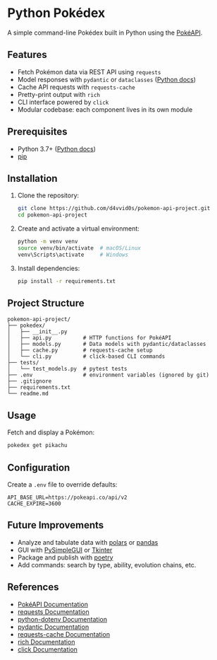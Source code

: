 

# Python Pokédex

A simple command-line Pokédex built in Python using the [PokéAPI](https://pokeapi.co/docs/v2).

## Features

- Fetch Pokémon data via REST API using `requests`
- Model responses with `pydantic` or `dataclasses` ([Python docs](https://docs.python.org/3/library/dataclasses.html))
- Cache API requests with `requests-cache`
- Pretty-print output with `rich`
- CLI interface powered by `click`
- Modular codebase: each component lives in its own module

## Prerequisites

- Python 3.7+ ([Python docs](https://docs.python.org/3/))
- [pip](https://pip.pypa.io/en/stable/)

## Installation

1. Clone the repository:
   ```bash
   git clone https://github.com/d4vvid0s/pokemon-api-project.git
   cd pokemon-api-project
   ```

2. Create and activate a virtual environment:
   ```bash
   python -m venv venv
   source venv/bin/activate  # macOS/Linux
   venv\Scripts\activate     # Windows
   ```

3. Install dependencies:
   ```bash
   pip install -r requirements.txt
   ```

## Project Structure

```
pokemon-api-project/
├── pokedex/
│   ├── __init__.py
│   ├── api.py          # HTTP functions for PokéAPI
│   ├── models.py       # Data models with pydantic/dataclasses
│   ├── cache.py        # requests-cache setup
│   └── cli.py          # click-based CLI commands
├── tests/
│   └── test_models.py  # pytest tests
├── .env                # environment variables (ignored by git)
├── .gitignore
├── requirements.txt
└── readme.md
```

## Usage

Fetch and display a Pokémon:
```bash
pokedex get pikachu
```

## Configuration

Create a `.env` file to override defaults:
```
API_BASE_URL=https://pokeapi.co/api/v2
CACHE_EXPIRE=3600
```

## Future Improvements

- Analyze and tabulate data with [polars](https://pola-rs.github.io/polars/py-polars/html/) or [pandas](https://pandas.pydata.org/docs/)
- GUI with [PySimpleGUI](https://pysimplegui.readthedocs.io/) or [Tkinter](https://docs.python.org/3/library/tkinter.html)
- Package and publish with [poetry](https://python-poetry.org/)
- Add commands: search by type, ability, evolution chains, etc.

## References

- [PokéAPI Documentation](https://pokeapi.co/docs/v2)
- [requests Documentation](https://requests.readthedocs.io/)
- [python-dotenv Documentation](https://saurabh-kumar.com/python-dotenv/)
- [pydantic Documentation](https://pydantic-docs.helpmanual.io/)
- [requests-cache Documentation](https://requests-cache.readthedocs.io/)
- [rich Documentation](https://rich.readthedocs.io/)
- [click Documentation](https://click.palletsprojects.com/)
